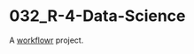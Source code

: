 # 032_R-4-Data-Science

A [workflowr][] project.

[workflowr]: https://github.com/jdblischak/workflowr
